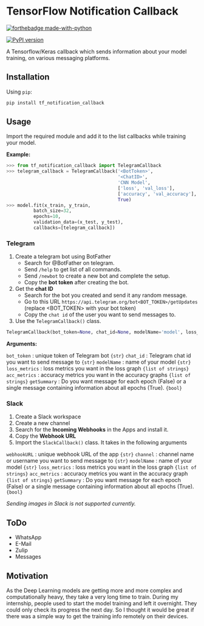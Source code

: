# TensorFlow Notification Callback

[![forthebadge made-with-python](http://ForTheBadge.com/images/badges/made-with-python.svg)](https://www.python.org/)

[![PyPI version](https://badge.fury.io/py/tf-notification-callback.svg)](https://badge.fury.io/py/tf-notification-callback)

A Tensorflow/Keras callback which sends information about your model training, on various messaging platforms.

## Installation

Using `pip`:

```bash
pip install tf_notification_callback
```

## Usage

Import the required module and add it to the list callbacks while training your model.

**Example:**

```python
>>> from tf_notification_callback import TelegramCallback
>>> telegram_callback = TelegramCallback('<BotToken>',
                                         '<ChatID>',
	                                     'CNN Model',
	                                     ['loss', 'val_loss'],
	                                     ['accuracy', 'val_accuracy'],
	                                     True)
>>> model.fit(x_train, y_train,
          batch_size=32,
          epochs=10,
          validation_data=(x_test, y_test),
          callbacks=[telegram_callback])
```

### Telegram

1. Create a telegram bot using BotFather
	* Search for @BotFather on telegram.
	* Send `/help` to get list of all commands.
	* Send `/newbot` to create a new bot and complete the setup.
	* Copy the **bot token** after creating the bot.
2. Get the **chat ID**
	* Search for the bot you created and send it any random message.
	* Go to this URL `https://api.telegram.org/bot<BOT_TOKEN>/getUpdates` (replace <BOT_TOKEN> with your bot token)
	* Copy the `chat id` of the user you want to send messages to.
3. Use the `TelegramCallback()` class.

```python
TelegramCallback(bot_token=None, chat_id=None, modelName='model', loss_metrics=['loss'], acc_metrics=[], getSummary=False):
```

**Arguments:**

`bot_token` : unique token of Telegram bot `{str}`
`chat_id` : Telegram chat id you want to send message to `{str}`
`modelName` : name of your model `{str}`
`loss_metrics` : loss metrics you want in the loss graph `{list of strings}`
`acc_metrics` : accuracy metrics you want in the accuracy graphs `{list of strings}`
`getSummary` : Do you want message for each epoch (False) or a single message containing information about all epochs (True). `{bool}`

### Slack

1. Create a Slack workspace
2. Create a new channel
3. Search for the **Incoming Webhooks** in the Apps and install it.
4. Copy the **Webhook URL**
5. Import the `SlackCallback()` class. It takes in the following arguments

`webhookURL` : unique webhook URL of the app `{str}`
`channel` :  channel name or username you want to send message to `{str}`
`modelName` : name of your model `{str}`
`loss_metrics` : loss metrics you want in the loss graph `{list of strings}`
`acc_metrics` : accuracy metrics you want in the accuracy graph `{list of strings}`
`getSummary` : Do you want message for each epoch (False) or a single message containing information about all epochs (True). `{bool}`

*Sending images in Slack is not supported currently.*

## ToDo

* WhatsApp
* E-Mail
* Zulip
* Messages

## Motivation

As the Deep Learning models are getting more and more complex and computationally heavy, they take a very long time to train. During my internship, people used to start the model training and left it overnight. They could only check its progress the next day. So I thought it would be great if there was a simple way to get the training info remotely on their devices.
